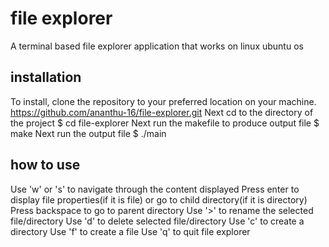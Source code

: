 # file explorer
A terminal based file explorer application that works on linux ubuntu os 
## installation
To install, clone the repository to your preferred location on your machine.
https://github.com/ananthu-16/file-explorer.git
Next cd to the directory of the project
$ cd file-explorer
Next run the makefile to produce output file
$ make
Next run the output file
$ ./main
## how to use
Use 'w' or 's' to navigate through the content displayed
Press enter to display file properties(if it is file) or go to child directory(if it is directory)
Press backspace to go to parent directory
Use '>' to rename the selected file/directory
Use 'd' to delete selected file/directory
Use 'c' to create a directory
Use 'f' to create a file
Use 'q' to quit file explorer
